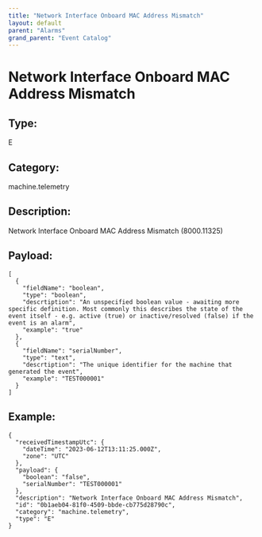 ```yaml
---
title: "Network Interface Onboard MAC Address Mismatch"
layout: default
parent: "Alarms"
grand_parent: "Event Catalog"
---
```


# Network Interface Onboard MAC Address Mismatch

## Type:

E

## Category:

machine.telemetry

## Description: 

Network Interface Onboard MAC Address Mismatch (8000.11325)

## Payload:

```
[
  {
    "fieldName": "boolean",
    "type": "boolean",
    "descrtiption": "An unspecified boolean value - awaiting more specific definition. Most commonly this describes the state of the event itself - e.g. active (true) or inactive/resolved (false) if the event is an alarm",
    "example": "true"
  },
  {
    "fieldName": "serialNumber",
    "type": "text",
    "descrtiption": "The unique identifier for the machine that generated the event",
    "example": "TEST000001"
  }
]
```

## Example:

```
{
  "receivedTimestampUtc": {
    "dateTime": "2023-06-12T13:11:25.000Z",
    "zone": "UTC"
  },
  "payload": {
    "boolean": "false",
    "serialNumber": "TEST000001"
  },
  "description": "Network Interface Onboard MAC Address Mismatch",
  "id": "0b1aeb04-81f0-4509-bbde-cb775d28790c",
  "category": "machine.telemetry",
  "type": "E"
}
```
